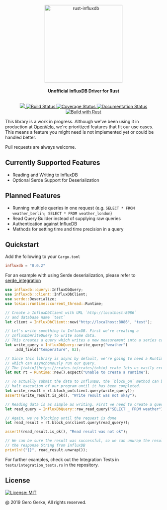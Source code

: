 <div align="center">
    <br/>
    <img
        alt="rust-influxdb"
        src="https://i.imgur.com/4k7l8XJ.png"
        width=250px />
    <br/>
    <br/>
    <strong>Unofficial InfluxDB Driver for Rust</strong>
</div>
<br/>
<p align="center">
    <a href="https://crates.io/crates/influxdb">
        <img src="https://img.shields.io/crates/v/influxdb.svg"/>
    </a>
    <a href="https://travis-ci.org/Empty2k12/influxdb-rust">
        <img src="https://travis-ci.org/Empty2k12/influxdb-rust.svg?branch=master" alt='Build Status' />
    </a>
    <a href="https://coveralls.io/github/Empty2k12/influxdb-rust?branch=master">
        <img src="https://coveralls.io/repos/github/Empty2k12/influxdb-rust/badge.svg?branch=master" alt='Coverage Status' />
    </a>
    <a href="https://docs.rs/crate/influxdb">
        <img src="https://docs.rs/influxdb/badge.svg" alt='Documentation Status' />
    </a>
    <a href="https://www.rust-lang.org/en-US/">
        <img src="https://img.shields.io/badge/Made%20with-Rust-orange.svg" alt='Build with Rust' />
    </a>
</p>

This library is a work in progress. Although we've been using it in production at [OpenVelo](https://openvelo.org/),
we're prioritized features that fit our use cases. This means a feature you might need is not implemented
yet or could be handled better.

Pull requests are always welcome.

## Currently Supported Features

-   Reading and Writing to InfluxDB
-   Optional Serde Support for Deserialization

## Planned Features

-   Running multiple queries in one request (e.g. `SELECT * FROM weather_berlin; SELECT * FROM weather_london`)
-   Read Query Builder instead of supplying raw queries
-   Authentication against InfluxDB
-   Methods for setting time and time precision in a query

## Quickstart

Add the following to your `Cargo.toml`

```toml
influxdb = "0.0.2"
```

For an example with using Serde deserialization, please refer to [serde_integration](crate::integrations::serde_integration)

```rust
use influxdb::query::InfluxDbQuery;
use influxdb::client::InfluxDbClient;
use serde::Deserialize;
use tokio::runtime::current_thread::Runtime;

// Create a InfluxDbClient with URL `http://localhost:8086`
// and database name `test`
let client = InfluxDbClient::new("http://localhost:8086", "test");

// Let's write something to InfluxDB. First we're creating a
// InfluxDbWriteQuery to write some data.
// This creates a query which writes a new measurement into a series called `weather`
let write_query = InfluxDbQuery::write_query("weather")
    .add_field("temperature", 82);

// Since this library is async by default, we're going to need a Runtime,
// which can asynchonously run our query.
// The [tokio](https://crates.io/crates/tokio) crate lets us easily create a new Runtime.
let mut rt = Runtime::new().expect("Unable to create a runtime");

// To actually submit the data to InfluxDB, the `block_on` method can be used to
// halt execution of our program until it has been completed.
let write_result = rt.block_on(client.query(write_query));
assert!(write_result.is_ok(), "Write result was not okay");

// Reading data is as simple as writing. First we need to create a query
let read_query = InfluxDbQuery::raw_read_query("SELECT _ FROM weather");

// Again, we're blocking until the request is done
let read_result = rt.block_on(client.query(read_query));

assert!(read_result.is_ok(), "Read result was not ok");

// We can be sure the result was successful, so we can unwrap the result to get
// the response String from InfluxDB
println!("{}", read_result.unwrap());
```

For further examples, check out the Integration Tests in `tests/integration_tests.rs`
in the repository.

## License

[![License: MIT](https://img.shields.io/badge/License-MIT-yellow.svg)](https://opensource.org/licenses/MIT)

@ 2019 Gero Gerke, All rights reserved. 